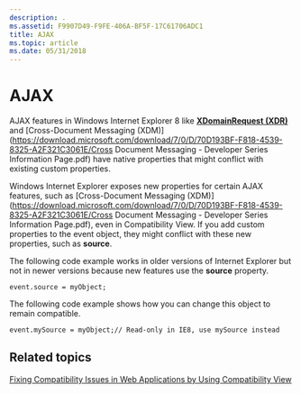 ```yaml
---
description: .
ms.assetid: F9907D49-F9FE-406A-BF5F-17C61706ADC1
title: AJAX
ms.topic: article
ms.date: 05/31/2018
---
```


# AJAX

AJAX features in Windows Internet Explorer 8 like [**XDomainRequest (XDR)**](https://msdn.microsoft.com/library/Cc288060(v=VS.85).aspx) and [Cross-Document Messaging (XDM)](https://download.microsoft.com/download/7/0/D/70D193BF-F818-4539-8325-A2F321C3061E/Cross Document Messaging - Developer Series Information Page.pdf) have native properties that might conflict with existing custom properties.

Windows Internet Explorer exposes new properties for certain AJAX features, such as [Cross-Document Messaging (XDM)](https://download.microsoft.com/download/7/0/D/70D193BF-F818-4539-8325-A2F321C3061E/Cross Document Messaging - Developer Series Information Page.pdf), even in Compatibility View. If you add custom properties to the event object, they might conflict with these new properties, such as **source**.

The following code example works in older versions of Internet Explorer but not in newer versions because new features use the **source** property.


```JScript
event.source = myObject;
```



The following code example shows how you can change this object to remain compatible.


```JScript
event.mySource = myObject;// Read-only in IE8, use mySource instead
```



## Related topics

<dl> <dt>

[Fixing Compatibility Issues in Web Applications by Using Compatibility View](remediating-web-applications-and-add-ons.md)
</dt> </dl>

 

 



